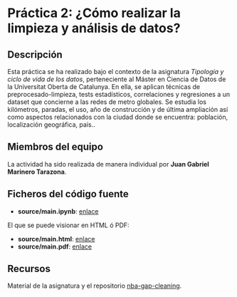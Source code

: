 # Práctica 2: ¿Cómo realizar la limpieza y análisis de datos?

## Descripción

Esta práctica se ha realizado bajo el contexto de la asignatura _Tipología y ciclo de vida de los datos_, perteneciente al Máster en Ciencia de Datos de la Universitat Oberta de Catalunya. En ella, se aplican técnicas de preprocesado-limpieza, tests estadísticos, correlaciones y regresiones a un dataset que concierne a las redes de metro globales. Se estudia los kilómetros, paradas, el uso, año de construcción y de última ampliación así como aspectos relacionados con la ciudad donde se encuentra: población, localización geográfica, país..

## Miembros del equipo

La actividad ha sido realizada de manera individual por **Juan Gabriel Marinero Tarazona**.

## Ficheros del código fuente

* **source/main.ipynb**: [enlace](https://github.com/juanMarinero/UCO_DBMaster_Tipologia_PRA2/blob/main/source/main.ipynb)

El que se puede visionar en HTML ó PDF:
* **source/main.html**: [enlace](https://github.com/juanMarinero/UCO_DBMaster_Tipologia_PRA2/blob/main/source/main.html)
* **source/main.pdf**: [enlace](https://github.com/juanMarinero/UCO_DBMaster_Tipologia_PRA2/blob/main/source/main.pdf)

## Recursos

Material de la asignatura y el repositorio [nba-gap-cleaning](https://github.com/Bengis/nba-gap-cleaning).
